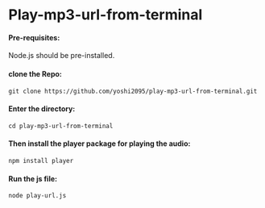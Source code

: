 # Play-mp3-url-from-terminal

#### Pre-requisites: 

Node.js should be pre-installed.

#### clone the Repo: 

`git clone https://github.com/yoshi2095/play-mp3-url-from-terminal.git`

#### Enter the directory:

`cd play-mp3-url-from-terminal`

#### Then install the player package for playing the audio:

`npm install player`

#### Run the js file:

`node play-url.js`
